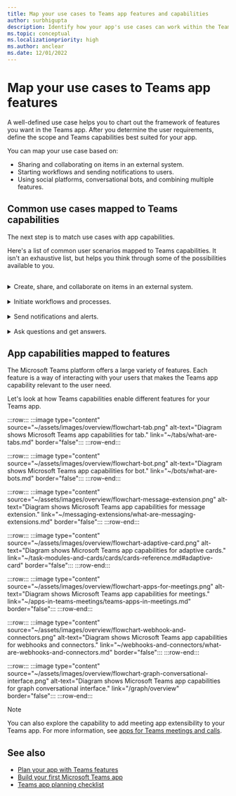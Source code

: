 ```yaml
---
title: Map your use cases to Teams app features and capabilities
author: surbhigupta
description: Identify how your app's use cases can work within the Teams experience, app features and capabilities; map common use cases with capabilities.
ms.topic: conceptual
ms.localizationpriority: high
ms.author: anclear
ms.date: 12/01/2022
---
```

# Map your use cases to Teams app features

A well-defined use case helps you to chart out the framework of features you want in the Teams app. After you determine the user requirements, define the scope and Teams capabilities best suited for your app.

You can map your use case based on:

* Sharing and collaborating on items in an external system.
* Starting workflows and sending notifications to users.
* Using social platforms, conversational bots, and combining multiple features.

## Common use cases mapped to Teams capabilities

The next step is to match use cases with app capabilities.

Here's a list of common user scenarios mapped to Teams capabilities. It isn't an exhaustive list, but helps you think through some of the possibilities available to you.
</br>
</br>
<details>
<summary>Create, share, and collaborate on items in an external system.</summary>

Apps to interact with your data

| **If you want to...** | **Try ...** |
| --- | --- |
| Search external systems and share the results as an interactive card. | Message extensions with search commands |
| Collect information to insert into a data store or run advanced searches. | Message extensions with action commands |
| Create embedded web experiences to view, work with and share data. | Tabs |
| Push data and send data out of the Teams client. | Workflows|
| Interactive modal forms from wherever you need them to collect or display information. | Dialogs (referred as task modules in TeamsJS v1.x) |

</details>
</br>
<details>
<summary>Initiate workflows and processes.</summary>

A quick way to start a process or workflow in an external system.

| **If you want to...** | **Try ...** |
| --- | --- |
| Trigger messages, allowing your users to quickly send the contents of a message to your web services. | Message extensions with action commands |
| Open messages from a tab, a bot, or a message extension to collect information before initiating a workflow. | Dialogs (referred as task modules in TeamsJS v1.x) |
| Interact with your users through text and rich cards. | Conversational bots |
| A simple back-and-forth interaction when you don't need to build a conversational bot. | Outgoing webhooks |

</details>
</br>
<details>
<summary>Send notifications and alerts.</summary>

Send asynchronous notifications and alerts to your users in Teams.

| **If you want to...** | **Try ...** |
| --- | --- |
| Send proactive messages to groups, channels, or individual users. | Conversational bots |
| Permit a channel to subscribe to receive messages. A connector lets users tailor the subscription with a configuration page. | Workflows |

</details>
</br>
<details>
<summary>Ask questions and get answers.</summary>

Connect with your users and resolve their queries.

| **If you want to...** | **Try ...** |
| --- | --- |
| Use a bot powered by AI, natural language processing, or machine learning to connect your users to the answers they need. | Conversational bots |
| Embed your existing web portal in Teams or create a Teams-specific version for added functionality. | Tabs |

</details>

## App capabilities mapped to features

The Microsoft Teams platform offers a large variety of features. Each feature is a way of interacting with your users that makes the Teams app capability relevant to the user need.

Let's look at how Teams capabilities enable different features for your Teams app.

:::row:::
      :::image type="content" source="~/assets/images/overview/flowchart-tab.png" alt-text="Diagram shows Microsoft Teams app capabilities for tab." link="~/tabs/what-are-tabs.md" border="false":::
:::row-end:::
 
:::row:::
      :::image type="content" source="~/assets/images/overview/flowchart-bot.png" alt-text="Diagram shows Microsoft Teams app capabilities for bot." link="~/bots/what-are-bots.md" border="false":::
:::row-end:::
 
:::row:::
      :::image type="content" source="~/assets/images/overview/flowchart-message-extension.png" alt-text="Diagram shows Microsoft Teams app capabilities for message extension." link="~/messaging-extensions/what-are-messaging-extensions.md" border="false":::
:::row-end:::
 
:::row:::
      :::image type="content" source="~/assets/images/overview/flowchart-adaptive-card.png" alt-text="Diagram shows Microsoft Teams app capabilities for adaptive cards." link="~/task-modules-and-cards/cards/cards-reference.md#adaptive-card" border="false":::
:::row-end:::
 
:::row:::
      :::image type="content" source="~/assets/images/overview/flowchart-apps-for-meetings.png" alt-text="Diagram shows Microsoft Teams app capabilities for meetings." link="~/apps-in-teams-meetings/teams-apps-in-meetings.md" border="false":::
:::row-end:::
 
:::row:::
      :::image type="content" source="~/assets/images/overview/flowchart-webhook-and-connectors.png" alt-text="Diagram shows Microsoft Teams app capabilities for webhooks and connectors." link="~/webhooks-and-connectors/what-are-webhooks-and-connectors.md" border="false":::
:::row-end:::
 
:::row:::
      :::image type="content" source="~/assets/images/overview/flowchart-graph-conversational-interface.png" alt-text="Diagram shows Microsoft Teams app capabilities for graph conversational interface." link="/graph/overview" border="false":::
:::row-end:::

> [!NOTE]
> You can also explore the capability to add meeting app extensibility to your Teams app. For more information, see [apps for Teams meetings and calls](../../apps-in-teams-meetings/teams-apps-in-meetings.md).

## See also

* [Plan your app with Teams features](../app-fundamentals-overview.md)
* [Build your first Microsoft Teams app](../../get-started/get-started-overview.md)
* [Teams app planning checklist](planning-checklist.md)
